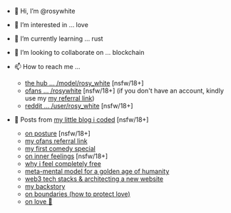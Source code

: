 - 👋 Hi, I’m @rosywhite
- 👀 I’m interested in ... love
- 🌱 I’m currently learning ... rust
- 💞️ I’m looking to collaborate on ... blockchain
- 📫 How to reach me ... 
  -  [the hub ... /model/rosy_white](https://www.pornhub.com/model/rosy_white) [nsfw/18+]
  -  [ofans ... /rosywhite](https://onlyfans.com/rosywhite) [nsfw/18+] (if you don't have an account, kindly use my [my referral link](https://diary-gamma.vercel.app/posts/2022-01-26-referral))
  -  [reddit ... /user/rosy_white](https://www.reddit.com/user/rosy_white) [nsfw/18+]

- 🧸 Posts from [my little blog i coded](https://diary-gamma.vercel.app/) [nsfw/18+] 
  - [on posture](https://diary-gamma.vercel.app/posts/2022-02-03-posture)  [nsfw/18+]
  - [my ofans referral link](https://diary-gamma.vercel.app/posts/2022-01-26-referral)
  - [my first comedy special](https://diary-gamma.vercel.app/posts/2022-01-17-lay-down-comedy)  
  - [on inner feelings](https://diary-gamma.vercel.app/posts/2022-01-13-sexual-feeling)  [nsfw/18+]
  - [why i feel completely free](https://diary-gamma.vercel.app/posts/2022-01-15-bison)
  - [meta-mental model for a golden age of humanity](https://diary-gamma.vercel.app/posts/golden-age)
  - [web3 tech stacks & architecting a new website](https://diary-gamma.vercel.app/posts/site-architecture)
  - [my backstory](https://diary-gamma.vercel.app/posts/the-beginning)
  - [on boundaries (how to protect love)](https://diary-gamma.vercel.app/posts/on-boundaries)
  - [on love 🤍](https://diary-gamma.vercel.app/posts/on-love)

<!---
rosywhite/rosywhite is a ✨ special ✨ repository because its `README.md` (this file) appears on your GitHub profile.
You can click the Preview link to take a look at your changes.
--->
